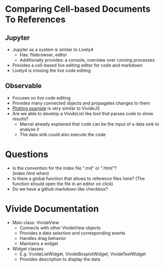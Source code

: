 # Comparing Cell-based Documents To References
## Jupyter

- Jupyter as a system is similar to Lively4
  - Has: filebrowser, editor
  - Additionally provides: a console, overview over running processes
- Provides a cell-based live editing editor for code and markdown
- Lively4 is missing the live code editing

## Observable

- Focuses on live code editing
- Provides many connected objects and propagates changes to them
- [Plotting example](https://beta.observablehq.com/@mbostock/five-minute-introduction) is very similar to VivideJS
- Are we able to develop a VivideList like tool that parses code to show results?
  - Marcel already explained that code can be the input of a data sink to analyse it
  - The data sink could also execute the code

# Questions

- Is the convention for the index file ".md" or ".html"?  
  (index.html when)
- Is there a global function that allows to reference files here? (The function should open the file in an editor on click)
- Do we have a github markdown like checkbox?

# Vivide Documentation

- Main class: VivideView
  - Connects with other VivideView objects
  - Provides a data selection and corresponding events
  - Handles drag behavior
  - Maintains a widget
- Widget classes
  - E.g. VivideListWidget, VivideBoxplotWidget, VivideTextWidget
  - Provides description to display the data
